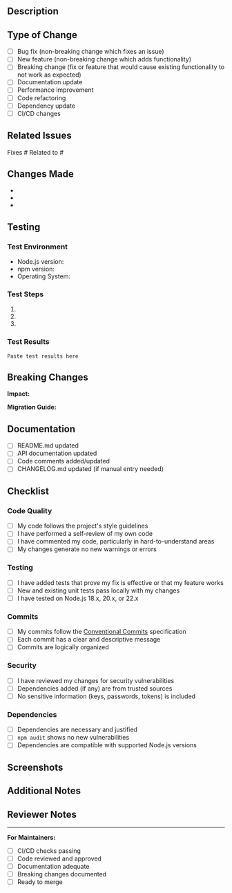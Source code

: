 ## Description

<!-- Provide a brief description of the changes in this PR -->

## Type of Change

<!-- Mark the relevant option with an 'x' -->

- [ ] Bug fix (non-breaking change which fixes an issue)
- [ ] New feature (non-breaking change which adds functionality)
- [ ] Breaking change (fix or feature that would cause existing functionality to not work as expected)
- [ ] Documentation update
- [ ] Performance improvement
- [ ] Code refactoring
- [ ] Dependency update
- [ ] CI/CD changes

## Related Issues

<!-- Link any related issues. Use "Fixes #123" to auto-close issues when PR is merged -->

Fixes #
Related to #

## Changes Made

<!-- List the specific changes made in this PR -->

-
-
-

## Testing

<!-- Describe how you tested these changes -->

### Test Environment

- Node.js version:
- npm version:
- Operating System:

### Test Steps

1.
2.
3.

### Test Results

<!-- Include relevant test output or screenshots -->

```
Paste test results here
```

## Breaking Changes

<!-- If this is a breaking change, describe the impact and migration path -->

**Impact:**


**Migration Guide:**


## Documentation

<!-- Have you updated relevant documentation? -->

- [ ] README.md updated
- [ ] API documentation updated
- [ ] Code comments added/updated
- [ ] CHANGELOG.md updated (if manual entry needed)

## Checklist

<!-- Mark completed items with an 'x' -->

### Code Quality

- [ ] My code follows the project's style guidelines
- [ ] I have performed a self-review of my own code
- [ ] I have commented my code, particularly in hard-to-understand areas
- [ ] My changes generate no new warnings or errors

### Testing

- [ ] I have added tests that prove my fix is effective or that my feature works
- [ ] New and existing unit tests pass locally with my changes
- [ ] I have tested on Node.js 18.x, 20.x, or 22.x

### Commits

- [ ] My commits follow the [Conventional Commits](https://www.conventionalcommits.org/) specification
- [ ] Each commit has a clear and descriptive message
- [ ] Commits are logically organized

### Security

- [ ] I have reviewed my changes for security vulnerabilities
- [ ] Dependencies added (if any) are from trusted sources
- [ ] No sensitive information (keys, passwords, tokens) is included

### Dependencies

<!-- If you added or updated dependencies -->

- [ ] Dependencies are necessary and justified
- [ ] `npm audit` shows no new vulnerabilities
- [ ] Dependencies are compatible with supported Node.js versions

## Screenshots

<!-- If applicable, add screenshots to help explain your changes -->

## Additional Notes

<!-- Add any additional notes, context, or concerns here -->

## Reviewer Notes

<!-- Any specific areas you'd like reviewers to focus on? -->

---

**For Maintainers:**

- [ ] CI/CD checks passing
- [ ] Code reviewed and approved
- [ ] Documentation adequate
- [ ] Breaking changes documented
- [ ] Ready to merge
